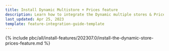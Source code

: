 ```yaml
---
title: Install Dynamic Multistore + Prices feature
description: Learn how to integrate the Dynamic multiple stores & Prices feature into a Spryker project.
last_updated: Apr 25, 2023
template: feature-integration-guide-template
---
```


{% include pbc/all/install-features/202307.0/install-the-dynamic-store-prices-feature.md %} <!-- To edit, see /_includes/pbc/all/install-features/202307.0/install-the-dynamic-store-prices-feature.md -->
